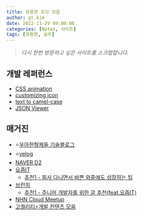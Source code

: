 ```yaml
---
title: 유용한 조각 모음
author: gt.kim
date: 2022-11-29 09:00:00
categories: [Notes, 사이트]
tags: [유용한, 실무]
---
```


> _다시 한번 방문하고 싶은 사이트를 스크랩합니다._

## 개발 레퍼런스
- [CSS animation](https://animista.net/)
- [customizing icon](https://icon.ray.so/)
- [text to camel-case](https://textedit.tools/camelcase)
- [JSON Viewer](https://codebeautify.org/jsonviewer)

## 매거진
- ⭐[우아한형제들 기술블로그](https://techblog.woowahan.com/)
- ⭐[velog](https://velog.io/)
- [NAVER D2](https://d2.naver.com/helloworld)
- [요즘IT](https://yozm.wishket.com/magazine/)
    * [추천1 - 회사 다니면서 바쁜 와중에도 성장하는 팁](https://yozm.wishket.com/magazine/detail/1742/)
- [브런치](https://brunch.co.kr/keyword/IT)
    * [추천1 - 주니어 개발자를 위한 글 추천(feat.요즘IT)](https://brunch.co.kr/@fullmoon22/33)
- [NHN Cloud Meetup](https://meetup.toast.com/)
- [고퀄리티⚡개발 컨텐츠 모음](https://github.com/Integerous/goQuality-dev-contents)
